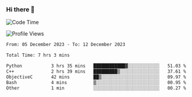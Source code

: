 ### Hi there 👋

![Code Time](http://img.shields.io/badge/Code%20Time-587%20hrs%204%20mins-blue)

![Profile Views](http://img.shields.io/badge/Profile%20Views-0-blue)

<!--START_SECTION:week-->

```txt
From: 05 December 2023 - To: 12 December 2023

Total Time: 7 hrs 3 mins

Python           3 hrs 35 mins   ████████████▓░░░░░░░░░░░░   51.03 %
C++              2 hrs 39 mins   █████████▒░░░░░░░░░░░░░░░   37.61 %
ObjectiveC       42 mins         ██▒░░░░░░░░░░░░░░░░░░░░░░   09.97 %
Bash             4 mins          ▒░░░░░░░░░░░░░░░░░░░░░░░░   00.95 %
Other            1 min           ░░░░░░░░░░░░░░░░░░░░░░░░░   00.27 %
```

<!--END_SECTION:week-->


<!--START_SECTION:month-->
<!--END_SECTION:month-->


<!--START_SECTION:year-->
<!--END_SECTION:year-->

